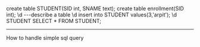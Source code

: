 create table STUDENT(SID int, SNAME text);
create table enrollment(SID int);
\d
---describe a table
\d
insert into STUDENT values(3,'arpit');
\d STUDENT
SELECT * FROM STUDENT;

------------------------------------------------------------------------------------
How to handle simple sql query

